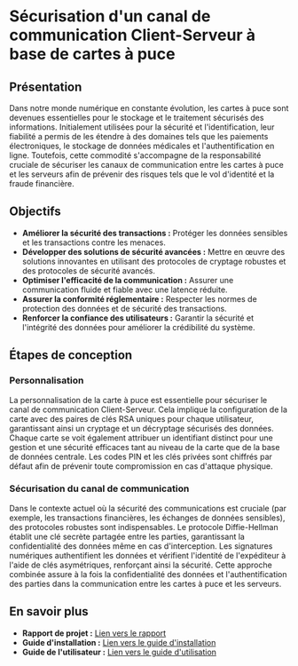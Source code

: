 # Sécurisation d'un canal de communication Client-Serveur à base de cartes à puce

## Présentation  
Dans notre monde numérique en constante évolution, les cartes à puce sont devenues essentielles pour le stockage et le traitement sécurisés des informations. Initialement utilisées pour la sécurité et l'identification, leur fiabilité a permis de les étendre à des domaines tels que les paiements électroniques, le stockage de données médicales et l'authentification en ligne. Toutefois, cette commodité s'accompagne de la responsabilité cruciale de sécuriser les canaux de communication entre les cartes à puce et les serveurs afin de prévenir des risques tels que le vol d'identité et la fraude financière.

## Objectifs  
- **Améliorer la sécurité des transactions :** Protéger les données sensibles et les transactions contre les menaces.
- **Développer des solutions de sécurité avancées :** Mettre en œuvre des solutions innovantes en utilisant des protocoles de cryptage robustes et des protocoles de sécurité avancés.
- **Optimiser l'efficacité de la communication :** Assurer une communication fluide et fiable avec une latence réduite.
- **Assurer la conformité réglementaire :** Respecter les normes de protection des données et de sécurité des transactions.
- **Renforcer la confiance des utilisateurs :** Garantir la sécurité et l'intégrité des données pour améliorer la crédibilité du système.

## Étapes de conception

### Personnalisation
La personnalisation de la carte à puce est essentielle pour sécuriser le canal de communication Client-Serveur. Cela implique la configuration de la carte avec des paires de clés RSA uniques pour chaque utilisateur, garantissant ainsi un cryptage et un décryptage sécurisés des données. Chaque carte se voit également attribuer un identifiant distinct pour une gestion et une sécurité efficaces tant au niveau de la carte que de la base de données centrale. Les codes PIN et les clés privées sont chiffrés par défaut afin de prévenir toute compromission en cas d'attaque physique.

### Sécurisation du canal de communication
Dans le contexte actuel où la sécurité des communications est cruciale (par exemple, les transactions financières, les échanges de données sensibles), des protocoles robustes sont indispensables. Le protocole Diffie-Hellman établit une clé secrète partagée entre les parties, garantissant la confidentialité des données même en cas d'interception. Les signatures numériques authentifient les données et vérifient l'identité de l'expéditeur à l'aide de clés asymétriques, renforçant ainsi la sécurité. Cette approche combinée assure à la fois la confidentialité des données et l'authentification des parties dans la communication entre les cartes à puce et les serveurs.

## En savoir plus  
- **Rapport de projet :** [Lien vers le rapport](https://docs.google.com/document/d/1kwpuqvPFN6N_H85oo9lBgMKLlGPnQ1b_/edit?usp=sharing&ouid=101010744285635708450&rtpof=true&sd=true)  
- **Guide d'installation :** [Lien vers le guide d'installation](https://docs.google.com/document/d/144ekYSYBqXUiwmuZI-DwSL1lS85BiD5GCsKQ5FZ6SGQ/edit?usp=sharing)  
- **Guide de l'utilisateur :** [Lien vers le guide d'utilisation](https://docs.google.com/document/d/16gUwSP5yaYSIar1pP89zW2rBkDKu2YxC0uvfNPn3vg8/edit?usp=sharing)
